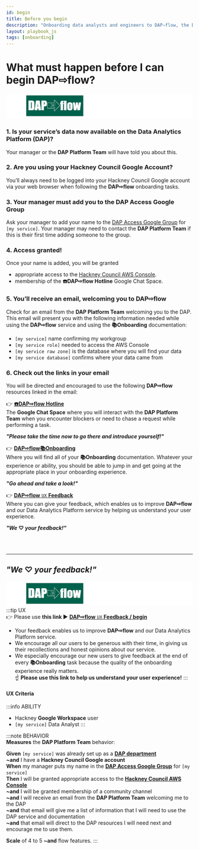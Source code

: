 ```yaml
---
id: begin
title: Before you begin
description: "Onboarding data analysts and engineers to DAP⇨flow, the Data Analytics Platform Airflow integration."
layout: playbook_js
tags: [onboarding]
---
```


# What must happen before I can begin DAP⇨flow?
![DAP⇨flow](../images/DAPairflowFLOWleft.png)  

### 1. Is your service’s data now available on the Data Analytics Platform (DAP)?
Your manager or the **DAP Platform Team** will have told you about this.

### 2. Are you using your Hackney Council Google Account?
You’ll always need to be logged into your Hackney Council Google account via your web browser when following the **DAP⇨flow** onboarding tasks.

### 3. Your manager must add you to the DAP Access Google Group
Ask your manager to add your name to the [DAP Access Google Group](https://support.google.com/groups/answer/2465464?hl=en) for `[my service]`. Your manager may need to contact the **DAP Platform Team** if this is their first time adding someone to the group.

### 4. Access granted!
Once your name is added, you will be granted  
- appropriate access to the [Hackney Council AWS Console](https://d-936715b9ec.awsapps.com/start/#/?tab=accounts).
- membership of the **☎️DAP⇨flow Hotline** Google Chat Space.

### 5. You’ll receive an email, welcoming you to **DAP⇨flow**
Check for an email from the **DAP Platform Team** welcoming you to the DAP. This email will present you with the following information needed while using the **DAP⇨flow** service and using the **📚Onboarding** documentation:  
- `[my service]` name confirming my workgroup
- `[my service role]` needed to access the AWS Console
- `[my service raw zone]` is the database where you will find your data
- `[my service database]` confirms where your data came from

### 6. Check out the links in your email
You will be directed and encouraged to use the following **DAP⇨flow** resources linked in the email:

👉  [**☎️DAP⇨flow Hotline**](https://chat.google.com/room/AAAAZYTZYPE/w4EMQuK-9QA/w4EMQuK-9QA?cls=10)  
    The **Google Chat Space** where you will interact with the **DAP Platform Team** when you encounter blockers or need to chase a request while performing a task.  

***"Please take the time now to go there and introduce yourself!"***

👉  [**DAP⇨flow📚Onboarding**](../introduction#📚Onboarding)  
    Where you will find all of your **📚Onboarding** documentation. Whatever your experience or ability, you should be able to jump in and get going at the appropriate place in your onboarding experience.  

***"Go ahead and take a look!"***

👉  [**DAP⇨flow** `UX` **Feedback**](https://docs.google.com/forms/d/e/1FAIpQLSfCAYaKcZDJPzdhVZGno2R7Xzb36UzYU1FdC0W0YcOLXlLGag/viewform?usp=pp_url&entry.339550210=begin)  
    Where you can give your feedback, which enables us to improve **DAP⇨flow** and our Data Analytics Platform service by helping us understand your user experience.  

***"We* ♡ *your feedback!"***

<br> 
</br>  

---
## ***"We* ♡ *your feedback!"***
![DAP⇨flow](../images/DAPairflowFLOWleft.png)  
:::tip UX  
👉 Please use **this link ►** [**DAP⇨flow** `UX` **Feedback / begin**](https://docs.google.com/forms/d/e/1FAIpQLSfCAYaKcZDJPzdhVZGno2R7Xzb36UzYU1FdC0W0YcOLXlLGag/viewform?usp=pp_url&entry.339550210=begin)  
- Your feedback enables us to improve **DAP⇨flow** and our Data Analytics Platform service.  
- We encourage all our users to be generous with their time, in giving us their recollections and honest opinions about our service.  
- We especially encourage our new users to give feedback at the end of every **📚Onboarding** task because the quality of the onboarding experience really matters.  
☝ **Please use this link to help us understand your user experience!**
:::

#### UX Criteria
:::info ABILITY  
* Hackney **Google Workspace** user 
* `[my service]` Data Analyst
:::

:::note BEHAVIOR  
**Measures** the **DAP Platform Team** behavior:  

**Given** `[my service]` was already set up as a [**DAP department**](https://playbook.hackney.gov.uk/Data-Platform-Playbook/playbook/getting-set-up/onboarding-new-departments-to-the-platform)  
**~and** I have a **Hackney Council Google account**  
**When** my manager puts my name in the [**DAP Access Google Group**](https://support.google.com/groups/answer/2465464?hl=en) for `[my service]`  
**Then** I will be granted appropriate access to the [**Hackney Council AWS Console**](https://d-936715b9ec.awsapps.com/start/\#/?tab=accounts)  
**~and** I will be granted membership of a community channel    
**~and** I will receive an email from the **DAP Platform Team** welcoming me to the DAP  
**~and** that email will give me a list of information that I will need to use the DAP service and documentation  
**~and** that email will direct to the DAP resources I will need next and encourage me to use them.

**Scale** of 4 to 5 **~and** flow features.
:::
